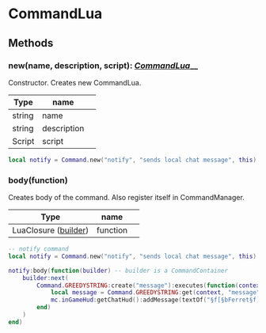 # CommandLua

## Methods

### new(name, description, script): [_CommandLua_](./)__

Constructor. Creates new CommandLua.

| Type   | name        |   |
| ------ | ----------- | - |
| string | name        |   |
| string | description |   |
| Script | script      |   |

```lua
local notify = Command.new("notify", "sends local chat message", this)
```

### body(function)

Creates body of the command. Also register itself in CommandManager.

| Type                                        | name     |   |
| ------------------------------------------- | -------- | - |
| LuaClosure ([builder](commandcontainer.md)) | function |   |

```lua
-- notify command
local notify = Command.new("notify", "sends local chat message", this)

notify:body(function(builder) -- builder is a CommandContainer
    builder:next(
        Command.GREEDYSTRING:create("message"):executes(function(context)
            local message = Command.GREEDYSTRING:get(context, "message")
            mc.inGameHud:getChatHud():addMessage(textOf("§f[§bFerret§f]§r " .. message));
        end)
    )
end)
```

